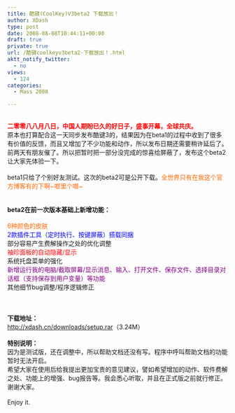 ```yaml
---
title: 酷键(CoolKey)V3beta2 下载放出！
author: XDash
type: post
date: 2008-08-08T10:44:11+00:00
draft: true
private: true
url: /酷键coolkeyv3beta2-下载放出！.html
aktt_notify_twitter:
  - no
views:
  - 124
categories:
  - Mass 2008

---
```

<div style="text-align: center">
  <img decoding="async" alt="" src="http://farm4.static.flickr.com/3192/2743180597_c67f73cf12_o.jpg" />
</div>

<div>
  &nbsp;
</div>

<div>
  <span style="color: #ff0000"><strong>二零零八八月八日，中国人期盼已久的好日子，盛事开幕，全球共庆。</strong></span>
</div>

<div>
  原本也打算配合这一天同步发布酷键3的，结果因为在beta1的过程中收到了很多有价值的反馈，而且又增加了不少功能和动作，所以发布日期还需要稍许延后了。前两天有朋友催了。所以把暂时把一部分没完成的惊喜给屏蔽了，发布这个beta2让大家先体验一下。
</div>

<div>
  &nbsp;
</div>

<div>
  beta1只给了个别好友测试。这次的beta2可是公开下载。<span style="color: #ff6600">全世界只有在我这个官方博客有的下啊~啷里个啷~</span>
</div>

<div>
  &nbsp;
</div>

<div style="text-align: center">
  <span style="color: #ff6600"><a target="_blank" href="http://xdash.cn/downloads/setup.rar"><img decoding="async" alt="" src="http://farm4.static.flickr.com/3189/2743180591_ff14f97604_o.png" /></a></span>
</div>

<div>
  &nbsp;
</div>

<div>
  <strong>beta2在前一次版本基础上新增功能：</strong>
</div>

<div>
  &nbsp;
</div>

<div>
  <span style="color: #ff6600">6种颜色的皮肤<br /> </span><span style="color: #0000ff">2款插件工具（定时执行、按键屏蔽）搭载同捆</span><br /> 部分容易产生费解操作之处的优化调整<br /> <span style="color: #ff0000">袖珍面板的自动隐藏/显示</span><br /> 系统托盘菜单的强化<br /> <span style="color: #800080"><span><span><span>新增运行我的电脑/截取屏幕/显示消息、输入、打开文件、保存文件、选择目录对话框（支持保存到用户变量）等功能</span></span></span></span><span style="color: #ff00ff"><br /> </span>其他细节bug调整/程序逻辑修正
</div>

<div>
  &nbsp;
</div>

<div>
  &nbsp;
</div>

<div>
  <strong><br /> 下载地址：</strong><strong><br /> </strong><a href="http://xdash.cn/downloads/setup.rar">http://xdash.cn/downloads/setup.rar</a>（3.24M）
</div>

<div>
  &nbsp;
</div>

<div>
  <strong>特别说明：</strong><br /> 因为是测试版，还在调整中，所以帮助文档还没有写。程序中呼叫帮助文档的功能暂时无法开启。
</div>

<div>
  希望大家在使用后给我提出更加宝贵的意见建议，譬如希望增加的动作、软件费解之处、功能上的增强、bug报告等。我会悉心听取，并且在正式版之前就行修正。谢谢大家。
</div>

<div>
  &nbsp;
</div>

<div>
  Enjoy it.
</div>